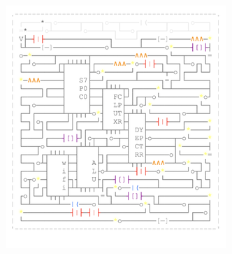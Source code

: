 <img align="left" style="float: left;" src="progress.png" width="530px">

<pre>
&nbsp;
&nbsp;
<a href='day/23'>Day 23: Coprocessor Conflagration</a>
<a href='day/22'>Day 22: Sporifica Virus</a>
<a href='day/21'>Day 21: Fractal Art</a>
<a href='day/20'>Day 20: Particle Swarm</a>
<a href='day/19'>Day 19: A Series of Tubes</a>
<a href='day/18'>Day 18: Duet</a>
<a href='day/17'>Day 17: Spinlock</a>
<a href='day/16'>Day 16: Permutation Promenade</a>
<a href='day/15'>Day 15: Dueling Generators</a>
<a href='day/14'>Day 14: Disk Defragmentation</a>
<a href='day/13'>Day 13: Packet Scanners</a>
<a href='day/12'>Day 12: Digital Plumber</a>
<a href='day/11'>Day 11: Hex Ed</a>
<a href='day/10'>Day 10: Knot Hash</a>
<a href='day/9'>Day 9: Stream Processing</a>
<a href='day/8'>Day 8: I Heard You Like Registers</a>
<a href='day/7'>Day 7: Recursive Circus</a>
<a href='day/6'>Day 6: Memory Reallocation</a>
<a href='day/5'>Day 5: A Maze of Twisty Trampolines, All Alike</a>
<a href='day/4'>Day 4: High-Entropy Passphrases</a>
<a href='day/3'>Day 3: Spiral Memory</a>
<a href='day/2'>Day 2: Corruption Checksum</a>
<a href='day/1'>Day 1: Inverse Captcha</a>
&nbsp;
</pre>
